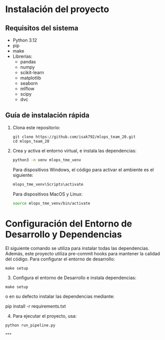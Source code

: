 # Instalación del proyecto

## Requisitos del sistema

- Python 3.12
- pip
- make
- Librerías:
    * pandas
    * numpy
    * scikit-learn
    * matplotlib
    * seaborn
    * mlflow
    * scipy
    * dvc


## Guía de instalación rápida

1. Clona este repositorio:
   ```
   git clone https://github.com/isak792/mlops_team_20.git
   cd mlops_team_20
   ```
   
2. Crea y activa el entorno virtual, e instala las dependencias:

   ```bash
   python3 -m venv mlops_tme_venv
   ```

   Para dispositivos Windows, el código para activar el ambiente es el siguiente:
   ```bash
   mlops_tme_venv\Scripts\activate
   ```

   Para dispositivos MacOS y Linux:
   ```bash
   source mlops_tme_venv/bin/activate
   ```

# Configuración del Entorno de Desarrollo y Dependencias

El siguiente comando se utiliza para instalar todas las dependencias.
Además, este proyecto utiliza pre-commit hooks para mantener la calidad del código. Para configurar el entorno de desarrollo:

```
make setup
```

3. Configura el entorno de Desarrollo e instala dependencias:

  ```
  make setup
  ```

  o en su defecto instalar las dependencias mediante:

  pip install -r requirements.txt


4. Para ejecutar el proyecto, usa:
  
  ```bash
  python run_pipeline.py
  ```
"""